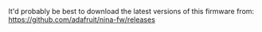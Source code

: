 It'd probably be best to download the latest versions of this firmware from: https://github.com/adafruit/nina-fw/releases
